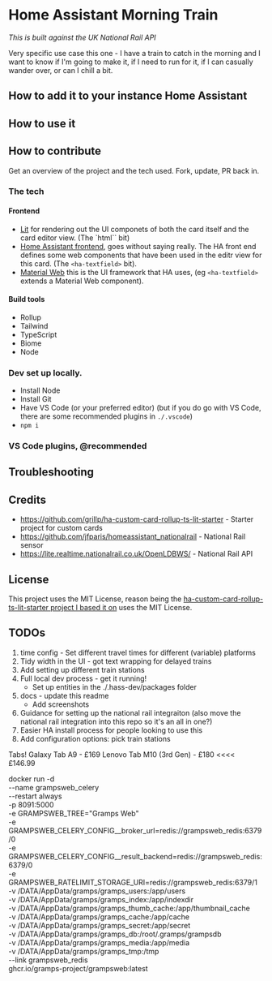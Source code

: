 # Home Assistant Morning Train

_This is built against the UK National Rail API_

Very specific use case this one - I have a train to catch in the morning and I want to know if I'm going to make it, if I need to run for it, if I can casually wander over, or can I chill a bit.

## How to add it to your instance Home Assistant

## How to use it

## How to contribute

Get an overview of the project and the tech used.
Fork, update, PR back in.

### The tech

#### Frontend

- [Lit](https://lit.dev/) for rendering out the UI componets of both the card itself and the card editor view. (The `html\`` bit)
- [Home Assistant frontend](https://github.com/home-assistant/frontend), goes without saying really. The HA front end defines some web components that have been used in the editr view for this card. (The `<ha-textfield>` bit).
- [Material Web](https://material-web.dev/about/intro/) this is the UI framework that HA uses, (eg `<ha-textfield>` extends a Material Web component).

#### Build tools

- Rollup
- Tailwind
- TypeScript
- Biome
- Node

### Dev set up locally.

- Install Node
- Install Git
- Have VS Code (or your preferred editor) (but if you do go with VS Code, there are some recommended plugins in `./.vscode`)
- `npm i`

### VS Code plugins, @recommended

## Troubleshooting

## Credits

- https://github.com/grillp/ha-custom-card-rollup-ts-lit-starter - Starter project for custom cards
- https://github.com/jfparis/homeassistant_nationalrail - National Rail sensor
- https://lite.realtime.nationalrail.co.uk/OpenLDBWS/ - National Rail API

## License

This project uses the MIT License, reason being the [ha-custom-card-rollup-ts-lit-starter project I based it on](https://github.com/grillp/ha-custom-card-rollup-ts-lit-starter) uses the MIT License.

## TODOs

1. time config - Set different travel times for different (variable) platforms
2. Tidy width in the UI - got text wrapping for delayed trains
3. Add setting up different train stations
4. Full local dev process - get it running!
   - Set up entities in the ./.hass-dev/packages folder
5. docs - update this readme
   - Add screenshots
6. Guidance for setting up the national rail integraiton (also move the national rail integration into this repo so it's an all in one?)
7. Easier HA install process for people looking to use this
8. Add configuration options: pick train stations


Tabs!
Galaxy Tab A9 - £169
Lenovo Tab M10 (3rd Gen) - £180 <<<< £146.99

docker run -d \
  --name grampsweb_celery \
  --restart always \
  -p 8091:5000 \
  -e GRAMPSWEB_TREE="Gramps Web" \
  -e GRAMPSWEB_CELERY_CONFIG__broker_url=redis://grampsweb_redis:6379/0 \
  -e GRAMPSWEB_CELERY_CONFIG__result_backend=redis://grampsweb_redis:6379/0 \
  -e GRAMPSWEB_RATELIMIT_STORAGE_URI=redis://grampsweb_redis:6379/1 \
  -v /DATA/AppData/gramps/gramps_users:/app/users \
  -v /DATA/AppData/gramps/gramps_index:/app/indexdir \
  -v /DATA/AppData/gramps/gramps_thumb_cache:/app/thumbnail_cache \
  -v /DATA/AppData/gramps/gramps_cache:/app/cache \
  -v /DATA/AppData/gramps/gramps_secret:/app/secret \
  -v /DATA/AppData/gramps/gramps_db:/root/.gramps/grampsdb \
  -v /DATA/AppData/gramps/gramps_media:/app/media \
  -v /DATA/AppData/gramps/gramps_tmp:/tmp \
  --link grampsweb_redis \
  ghcr.io/gramps-project/grampsweb:latest